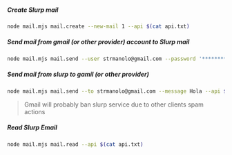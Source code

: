 

##### Create Slurp mail
```bash
node mail.mjs mail.create --new-mail 1 --api $(cat api.txt)
```

##### Send mail from gmail (or other provider) account to Slurp mail
```bash
node mail.mjs mail.send --user strmanolo@gmail.com --password '**********' --to dce9e7d6-ce6b-4b59-a6c8-2660bf4ca2b1@mailslurp.com --subject test --message-file ./myMessage.txt
```

##### Send mail from slurp to gamil (or other provider)
```bash
node mail.mjs mail.send --to strmanolo@gmail.com --message Hola --api $(cat api.txt) --use-slurpt
```
> Gmail will probably ban slurp service due to other clients spam actions

##### Read Slurp Email
```bash
node mail.mjs mail.read --api $(cat api.txt)
```
